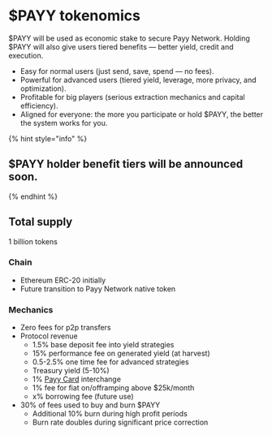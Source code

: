# $PAYY tokenomics

$PAYY will be used as economic stake to secure Payy Network. Holding $PAYY will also give users tiered benefits — better yield, credit and execution.

* Easy for normal users (just send, save, spend — no fees).
* Powerful for advanced users (tiered yield, leverage, more privacy, and optimization).
* Profitable for big players (serious extraction mechanics and capital efficiency).
* Aligned for everyone: the more you participate or hold $PAYY, the better the system works for you.

{% hint style="info" %}
## $PAYY holder benefit tiers will be announced soon.
{% endhint %}

## Total supply

1 billion tokens

### Chain

* Ethereum ERC-20 initially
* Future transition to Payy Network native token

### Mechanics

* Zero fees for p2p transfers
* Protocol revenue
  * 1.5% base deposit fee into yield strategies
  * 15% performance fee on generated yield (at harvest)
  * 0.5-2.5% one time fee for advanced strategies
  * Treasury yield (5-10%)
  * 1% [Payy Card](../product/payy-card/) interchange
  * 1% fee for fiat on/offramping above $25k/month
  * x% borrowing fee (future use)
* 30% of fees used to buy and burn $PAYY
  * Additional 10% burn during high profit periods
  * Burn rate doubles during significant price correction



